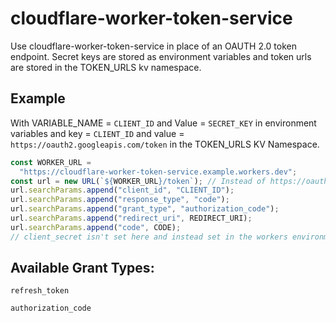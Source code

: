 # cloudflare-worker-token-service

Use cloudflare-worker-token-service in place of an OAUTH 2.0 token endpoint. Secret keys are stored as environment variables and token urls are stored in the TOKEN_URLS kv namespace.

## Example

With VARIABLE_NAME = `CLIENT_ID` and Value = `SECRET_KEY` in environment variables and key = `CLIENT_ID` and value = `https://oauth2.googleapis.com/token` in the TOKEN_URLS KV Namespace.

```js
const WORKER_URL =
  "https://cloudflare-worker-token-service.example.workers.dev";
const url = new URL(`${WORKER_URL}/token`); // Instead of https://oauth2.googleapis.com/token
url.searchParams.append("client_id", "CLIENT_ID");
url.searchParams.append("response_type", "code");
url.searchParams.append("grant_type", "authorization_code");
url.searchParams.append("redirect_uri", REDIRECT_URI);
url.searchParams.append("code", CODE);
// client_secret isn't set here and instead set in the workers environment variables
```

## Available Grant Types:

`refresh_token`

`authorization_code`
